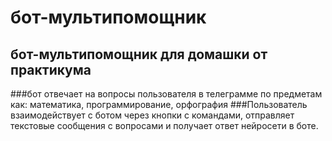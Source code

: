 # бот-мультипомощник
## бот-мультипомощник для домашки от практикума
###бот отвечает на вопросы пользователя в телеграмме по предметам как: математика, программирование, орфография
###Пользователь взаимодействует с ботом через кнопки с командами, отправляет текстовые сообщения с вопросами и получает ответ нейросети в боте.
